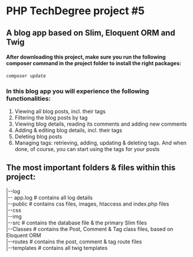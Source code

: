 # PHP TechDegree project #5
## A blog app based on Slim, Eloquent ORM and Twig

#### After downloading this project, make sure you run the following composer command in the project folder to install the right packages:
```bash
composer update
```

###  In this blog app you will experience the following functionalities:
1. Viewing all blog posts, incl. their tags
2. Filtering the blog posts by tag
3. Viewing blog details, reading its comments and adding new comments
4. Adding & editing blog details, incl. their tags
5. Deleting blog posts
6. Managing tags: retrieving, adding, updating & deleting tags. And when done, of course, you can start using the tags for your posts

## The most important folders & files within this project:

|--log   
    |-- app.log   # contains all log details  
|--public         # contains css files, images, htaccess and index.php files  
    |--css  
    |--img  
|--src            # contains the database file & the primary Slim files   
    |--Classes    # contains the Post, Comment & Tag class files, based on Eloquent ORM  
    |--routes     # contains the post, comment & tag route files  
|--templates      # contains all twig templates  

